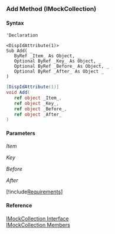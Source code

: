 ﻿### Add Method (IMockCollection)

#### Syntax

```vbnet
'Declaration

<DispIdAttribute(1)>
Sub Add( _
   ByRef _Item_ As Object, _
   Optional ByRef _Key_ As Object, _
   Optional ByRef _Before_ As Object, _
   Optional ByRef _After_ As Object _
) 
```

```csharp
[DispIdAttribute(1)]
void Add( 
   ref object _Item_,
   ref object _Key_,
   ref object _Before_,
   ref object _After_
)
```

#### Parameters

_Item_

_Key_

_Before_

_After_

[!include[Requirements](../partials/requirements.md)]

#### Reference

[IMockCollection Interface](FChoice.Foundation.Clarify.Compatibility~FChoice.Foundation.Clarify.Compatibility.IMockCollection.md)  
[IMockCollection Members](FChoice.Foundation.Clarify.Compatibility~FChoice.Foundation.Clarify.Compatibility.IMockCollection_members.md)